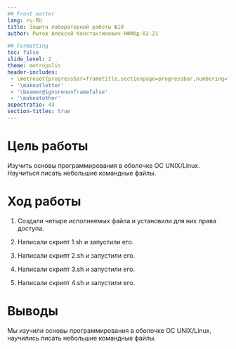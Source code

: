 ```yaml
---
## Front matter
lang: ru-RU
title: Защита лабораторной работы №10
author: Рытов Алексей Константинович НФИбд-02-21

## Formatting
toc: false
slide_level: 2
theme: metropolis
header-includes: 
 - \metroset{progressbar=frametitle,sectionpage=progressbar,numbering=fraction}
 - '\makeatletter'
 - '\beamer@ignorenonframefalse'
 - '\makeatother'
aspectratio: 43
section-titles: true
---
```


# Цель работы

Изучить основы программирования в оболочке ОС UNIX/Linux. Научиться писать
небольшие командные файлы.

# Ход работы

1. Создали четыре исполняемых файла и установили для них права доступа.

2. Написали скрипт 1.sh и запустили его.

3. Написали скрипт 2.sh и запустили его.

4. Написали скрипт 3.sh и запустили его.

5. Написали скрипт 4.sh и запустили его.

# Выводы

Мы изучили основы программирования в оболочке ОС UNIX/Linux, научились писать
небольшие командные файлы.